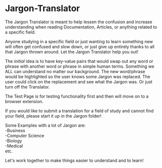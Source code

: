 # Jargon-Translator

The Jargon Translator is meant to help lessen the confusion and increase understanding when reading Documentation, Articles, or anything related to a specific field.

Anyone studying in a specific field or just wanting to learn something new will often get confused and slow down, or just give up entirely thanks to all that Jargon thrown around. Let the Jargon Translator help you out!

The <em>initial</em> idea is to have key-value pairs that would swap out any word or phrase with another word or phrase in simple human terms. Something we ALL can understand no matter our background. The new word/phrase would be highlighted so the user knows some Jargon was replaced. The user could click on the replacement and see what the Jargon was. Or just turn off the Translator.

The Test Page is for testing functionality first and then will move on to a browser extension.

If you would like to submit a translation for a field of study and cannot find your field, please start it up in the Jargon folder!

Some Examples with a lot of Jargon are:<br/>
-Business<br/>
-Computer Science<br/>
-Biology<br/>
-Medical<br/>
etc.

Let's work together to make things easier to understand and to learn!

